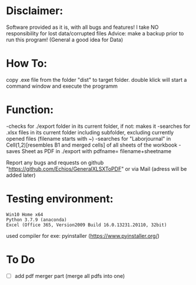 # Disclaimer:
Software provided as it is, with all bugs and features!
I take NO responsibility for lost data/corrupted files
Advice: make a backup prior to run this program! (General a good idea for Data)


# How To:
copy .exe file from the folder "dist" to target folder. double klick will start a command window and execute the programm


# Function:

-checks for ./export folder in its current folder, if not: makes it
-searches for .xlsx files in its current folder including subfolder, excluding currently opened files (filename starts with ~)
-searches for "Laborjournal" in Cell(1,2)[resembles B1 and merged cells] of all sheets of the workbook
-saves Sheet as PDF in ./export with pdfname= filename+sheetname

Report any bugs and requests on github "https://github.com/Echios/GeneralXLSXToPDF" or via Mail (adress will be added later)

# Testing environment:
    Win10 Home x64
    Python 3.7.9 (anaconda)
    Excel (Office 365, Version2009 Build 16.0.13231.20110, 32bit)
used compiler for exe: pyinstaller (https://www.pyinstaller.org/)

# To Do
-[ ] add pdf merger part (merge all pdfs into one)


